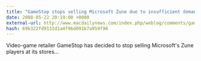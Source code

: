 ```yaml
---
title: "GameStop stops selling Microsoft Zune due to insufficient demand"
date: 2008-05-22 20:19:00 +0000
external-url: http://www.macdailynews.com/index.php/weblog/comments/gamestop_pulls_plug_on_microsoft_zune_due_to_insufficient_demand/
hash: 69b322fd9132d1a4f96d091b7a959f96
---
```


Video-game retailer GameStop has decided to stop selling Microsoft's Zune players at its stores...
